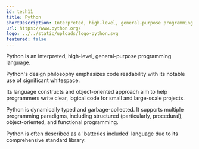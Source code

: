 ```yaml
---
id: tech11
title: Python
shortDescription: Interpreted, high-level, general-purpose programming language
url: https://www.python.org/
logo: ../../static/uploads/logo-python.svg
featured: false
---
```

Python is an interpreted, high-level, general-purpose programming language.

Python's design philosophy emphasizes code readability with its notable use of significant whitespace.

Its language constructs and object-oriented approach aim to help programmers write clear, logical code for small and large-scale projects.

Python is dynamically typed and garbage-collected. It supports multiple programming paradigms, including structured (particularly, procedural), object-oriented, and functional programming.

Python is often described as a 'batteries included' language due to its comprehensive standard library.
